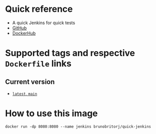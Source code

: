 # Quick reference

  - A quick Jenkins for quick tests
  - [GitHub](https://github.com/brunobritorj/quick-jenkins)
  - [DockerHub](https://hub.docker.com/r/brunobritorj/quick-jenkins)

# Supported tags and respective ```Dockerfile``` links

## Current version
  - [```latest```, ```main```](https://github.com/brunobritorj/quick-jenkins/blob/main/Dockerfile)

# How to use this image

```
docker run -dp 8080:8080 --name jenkins brunobritorj/quick-jenkins
```
